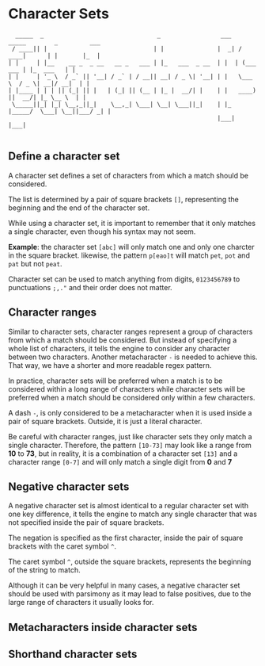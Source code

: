 # Character Sets
```
  _____  _                                _                 ___   _____        _         ___ 
 / ____|| |                              | |               |  _| / ____|      | |       |_  |
| |     | |__    __ _  _ __   __ _   ___ | |_   ___  _ __  | |  | (___    ___ | |_  ___   | |
| |     | '_ \  / _` || '__| / _` | / __|| __| / _ \| '__| | |   \___ \  / _ \| __|/ __|  | |
| |____ | | | || (_| || |   | (_| || (__ | |_ |  __/| |    | |   ____) ||  __/| |_ \__ \  | |
 \_____||_| |_| \__,_||_|    \__,_| \___| \__| \___||_|    | |_ |_____/  \___| \__||___/ _| |
                                                           |___|                        |___|
                                                                                             

```
## Define a character set

A character set defines a set of characters from which a match should be considered.

The list is determined by a pair of square brackets `[]`, representing the beginning and the end of the character set.

While using a character set, it is important to remember that it only matches a single character, even though his syntax may not seem.

**Example**: the character set `[abc]` will only match one and only one charcter in the square bracket. likewise, the pattern `p[eao]t` will match `pet`, `pot` and `pat` but
not `peat`.

Character set can be used to match anything from digits, `0123456789` to punctuations `;,."` and their order does not matter.

## Character ranges

Similar to character sets, character ranges represent a group of characters from which a match should be considered. But instead of specifying a whole list of characters, it tells the engine to consider any character between two characters. Another metacharacter `-` is needed to achieve this.
That way, we have a shorter and more readable regex pattern.

In practice, character sets will be preferred when a match is to be considered within a long range of characters while character sets will be preferred when a match should be considered only within a few characters.

A dash `-`, is only considered to be a metacharacter when it is used inside a pair of square brackets. Outside, it is just a literal character.

Be careful with character ranges, just like character sets they only match a single character. Therefore, the pattern `[10-73]` may look like a range from **10** to **73**, but in reality, it is a combination of a character set `[13]` and a character range `[0-7]` and will only match a single digit from **0** and **7**

## Negative character sets

A negative character set is almost identical to a regular character set with one key difference, it tells the engine to match any single character that was not specified inside the pair of square brackets.

The negation is specified as the first character, inside the pair of square brackets with the caret symbol `^`.

The caret symbol `^`, outside the square brackets, represents the beginning of the string to match.

Although it can be very helpful in many cases, a negative character set should be used with parsimony as it may lead to false positives, due to the large range of characters it usually looks for.

## Metacharacters inside character sets

## Shorthand character sets
